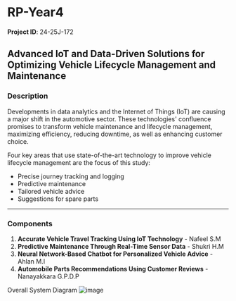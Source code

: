 # RP-Year4

**Project ID**: 24-25J-172  

## Advanced IoT and Data-Driven Solutions for Optimizing Vehicle Lifecycle Management and Maintenance  

### Description  
Developments in data analytics and the Internet of Things (IoT) are causing a major shift in the automotive sector. These technologies' confluence promises to transform vehicle maintenance and lifecycle management, maximizing efficiency, reducing downtime, as well as enhancing customer choice.  

Four key areas that use state-of-the-art technology to improve vehicle lifecycle management are the focus of this study:  
- Precise journey tracking and logging  
- Predictive maintenance  
- Tailored vehicle advice  
- Suggestions for spare parts  

----

### Components  
1. **Accurate Vehicle Travel Tracking Using IoT Technology** - Nafeel S.M  
2. **Predictive Maintenance Through Real-Time Sensor Data** - Shukri H.M  
3. **Neural Network-Based Chatbot for Personalized Vehicle Advice** - Ahlan M.I  
4. **Automobile Parts Recommendations Using Customer Reviews** - Nanayakkara G.P.D.P 

Overall System Diagram
![image](https://github.com/user-attachments/assets/177ef898-939a-4841-be06-72560ce772b3)



